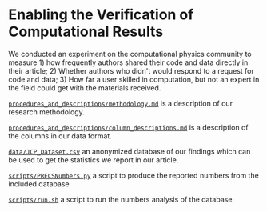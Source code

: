 # Enabling the Verification of Computational Results

We conducted an experiment on the computational physics community to measure 1) how frequently authors shared their code and data directly in their article; 2) Whether authors who didn't would respond to a request for code and data; 3) How far a user skilled in computation, but not an expert in the field could get with the materials received.

[`procedures_and_descriptions/methodology.md`](procedures_and_descriptions/methodology.md) is a description of our research methodology.

[`procedures_and_descriptions/column_descriptions.md`](procedures_and_descriptions/column_descriptions.md) is a description of the columns in our data format.

[`data/JCP_Dataset.csv`](data/JCP_Dataset.csv) an anonymized database of our findings which can be used to get the statistics we report in our article.

[`scripts/PRECSNumbers.py`](scripts/PRECSNumbers.py) a script to produce the reported numbers from the included database

[`scripts/run.sh`](scripts/run.sh) a script to run the numbers analysis of the database.
